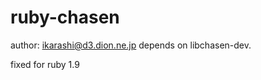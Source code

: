 ruby-chasen
===========

author: ikarashi@d3.dion.ne.jp
depends on libchasen-dev.

fixed for ruby 1.9


